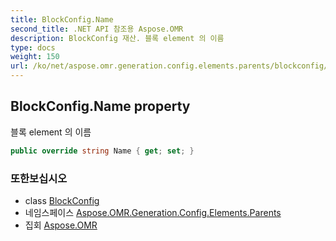 ```yaml
---
title: BlockConfig.Name
second_title: .NET API 참조용 Aspose.OMR
description: BlockConfig 재산. 블록 element 의 이름
type: docs
weight: 150
url: /ko/net/aspose.omr.generation.config.elements.parents/blockconfig/name/
---
```

## BlockConfig.Name property

블록 element 의 이름

```csharp
public override string Name { get; set; }
```

### 또한보십시오

* class [BlockConfig](../)
* 네임스페이스 [Aspose.OMR.Generation.Config.Elements.Parents](../../blockconfig/)
* 집회 [Aspose.OMR](../../../)


